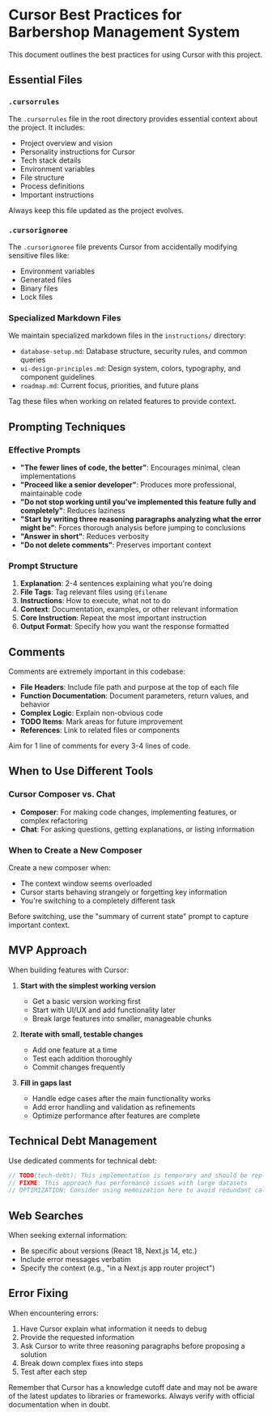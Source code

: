 # Cursor Best Practices for Barbershop Management System

This document outlines the best practices for using Cursor with this project.

## Essential Files

### `.cursorrules`

The `.cursorrules` file in the root directory provides essential context about the project. It includes:

- Project overview and vision
- Personality instructions for Cursor
- Tech stack details
- Environment variables
- File structure
- Process definitions
- Important instructions

Always keep this file updated as the project evolves.

### `.cursorignoree`

The `.cursorignoree` file prevents Cursor from accidentally modifying sensitive files like:

- Environment variables
- Generated files
- Binary files
- Lock files

### Specialized Markdown Files

We maintain specialized markdown files in the `instructions/` directory:

- `database-setup.md`: Database structure, security rules, and common queries
- `ui-design-principles.md`: Design system, colors, typography, and component guidelines
- `roadmap.md`: Current focus, priorities, and future plans

Tag these files when working on related features to provide context.

## Prompting Techniques

### Effective Prompts

- **"The fewer lines of code, the better"**: Encourages minimal, clean implementations
- **"Proceed like a senior developer"**: Produces more professional, maintainable code
- **"Do not stop working until you've implemented this feature fully and completely"**: Reduces laziness
- **"Start by writing three reasoning paragraphs analyzing what the error might be"**: Forces thorough analysis before jumping to conclusions
- **"Answer in short"**: Reduces verbosity
- **"Do not delete comments"**: Preserves important context

### Prompt Structure

1. **Explanation**: 2-4 sentences explaining what you're doing
2. **File Tags**: Tag relevant files using `@filename`
3. **Instructions**: How to execute, what not to do
4. **Context**: Documentation, examples, or other relevant information
5. **Core Instruction**: Repeat the most important instruction
6. **Output Format**: Specify how you want the response formatted

## Comments

Comments are extremely important in this codebase:

- **File Headers**: Include file path and purpose at the top of each file
- **Function Documentation**: Document parameters, return values, and behavior
- **Complex Logic**: Explain non-obvious code
- **TODO Items**: Mark areas for future improvement
- **References**: Link to related files or components

Aim for 1 line of comments for every 3-4 lines of code.

## When to Use Different Tools

### Cursor Composer vs. Chat

- **Composer**: For making code changes, implementing features, or complex refactoring
- **Chat**: For asking questions, getting explanations, or listing information

### When to Create a New Composer

Create a new composer when:
- The context window seems overloaded
- Cursor starts behaving strangely or forgetting key information
- You're switching to a completely different task

Before switching, use the "summary of current state" prompt to capture important context.

## MVP Approach

When building features with Cursor:

1. **Start with the simplest working version**
   - Get a basic version working first
   - Start with UI/UX and add functionality later
   - Break large features into smaller, manageable chunks

2. **Iterate with small, testable changes**
   - Add one feature at a time
   - Test each addition thoroughly
   - Commit changes frequently

3. **Fill in gaps last**
   - Handle edge cases after the main functionality works
   - Add error handling and validation as refinements
   - Optimize performance after features are complete

## Technical Debt Management

Use dedicated comments for technical debt:

```typescript
// TODO(tech-debt): This implementation is temporary and should be replaced with a more efficient solution
// FIXME: This approach has performance issues with large datasets
// OPTIMIZATION: Consider using memoization here to avoid redundant calculations
```

## Web Searches

When seeking external information:
- Be specific about versions (React 18, Next.js 14, etc.)
- Include error messages verbatim
- Specify the context (e.g., "in a Next.js app router project")

## Error Fixing

When encountering errors:

1. Have Cursor explain what information it needs to debug
2. Provide the requested information
3. Ask Cursor to write three reasoning paragraphs before proposing a solution
4. Break down complex fixes into steps
5. Test after each step

Remember that Cursor has a knowledge cutoff date and may not be aware of the latest updates to libraries or frameworks. Always verify with official documentation when in doubt.